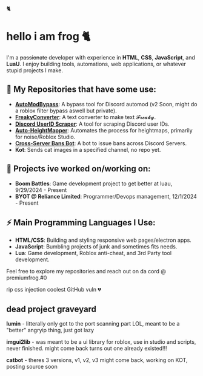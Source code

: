 🐈

# hello i am frog 🐈
I'm a ~~passionate~~ developer with experience in **HTML**, **CSS**, **JavaScript**, and **LuaU**. I enjoy building tools, automations, web applications, or whatever stupid projects I make.

## 🌟 My Repositories that have some use:
- **[AutoModBypass](https://github.com/premiumfrog/automodbypass-archived-)**: A bypass tool for Discord automod (v2 Soon, might do a roblox filter bypass aswell but private).
- **[FreakyConverter](https://freakyconverter.vercel.app/)**: A text converter to make text 𝓕𝓻𝓮𝓪𝓴𝔂.
- **[Discord UserID Scraper](https://github.com/premiumfrog/discord-userid-scraper)**: A tool for scraping Discord user IDs.
- **[Auto-HeightMapper](https://github.com/premiumfrog/Auto-HightMapper)**: Automates the process for heightmaps, primarily for noise/Roblox Studio.
- **[Cross-Server Bans Bot](https://github.com/premiumfrog/Cross-Server-Bans-Bot)**: A bot to issue bans across Discord Servers.
- **Kot**: Sends cat images in a specified channel, no repo yet.
## 📣 Projects ive worked on/working on:
- **Boom Battles**: Game development project to get better at luau, 9/29/2024 - Present
- **BYOT @ Reliance Limited**: Programmer/Devops management, 12/1/2024 - Present
## ⚡ Main Programming Languages I Use:
- **HTML/CSS**: Building and styling responsive web pages/electron apps.
- **JavaScript**: Bumbling projects of junk and sometimes fits needs.
- **Lua**: Game development, Roblox anti-cheat, and 3rd Party tool development.

Feel free to explore my repositories and reach out on da cord @ premiumfrog.#0


rip css injection coolest GitHub vuln 💔



## dead project graveyard 
**lumin** - litterally only got to the port scanning part LOL, meant to be a "better" angryip thing, just got lazy

**imgui2lib** - was meant to be a ui library for roblox, use in studio and scripts, never finished. might come back
turns out one already existed!!!

**catbot** - theres 3 versions, v1, v2, v3 might come back, working on KOT, posting source soon


